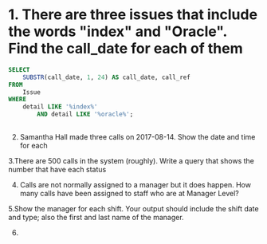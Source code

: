 

 # 1. There are three issues that include the words "index" and "Oracle". Find the call_date for each of them

```SQL
SELECT 
    SUBSTR(call_date, 1, 24) AS call_date, call_ref
FROM
    Issue
WHERE
    detail LIKE '%index%'
        AND detail LIKE '%oracle%';
        
```
2. Samantha Hall made three calls on 2017-08-14. Show the date and time for each



3.There are 500 calls in the system (roughly). Write a query that shows the number that have each status

4. Calls are not normally assigned to a manager but it does happen. How many calls have been assigned to staff who are at Manager Level?

5.Show the manager for each shift. Your output should include the shift date and type; also the first and last name of the manager.

6. 
